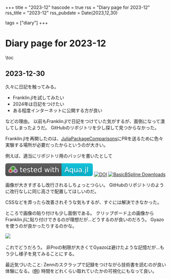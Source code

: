 +++
title = "2023-12"
hascode = true
rss = "Diary page for 2023-12"
rss_title = "2023-12"
rss_pubdate = Date(2023,12,30)

tags = ["diary"]
+++

# Diary page for 2023-12

\toc

## 2023-12-30
久々に日記を触ってみる。

* Franklin.jlを試してみたい
* 2024年は日記をつけたい
* ある程度インターネットに公開する方が良い

などの理由。
以前もFranklin.jlで日記をつけていた気がするが、面倒になって潰してしまったようだ。
GitHubのリポジトリを少し探して見つからなかった。

Franklin.jlを再開したのは、[JuliaPackageComparisons](https://github.com/JuliaPackageComparisons/JuliaPackageComparisons.github.io)にPRを送るために色々実験する場所が必要だったからというのが大きい。

例えば、適当にリポジトリ用のバッジを書いたとして

[![Aqua QA](https://raw.githubusercontent.com/JuliaTesting/Aqua.jl/master/badge.svg)](https://github.com/JuliaTesting/Aqua.jl)
[![DOI](https://zenodo.org/badge/258791290.svg)](https://zenodo.org/badge/latestdoi/258791290)
[![BasicBSpline Downloads](https://shields.io/endpoint?url=https://pkgs.genieframework.com/api/v1/badge/BasicBSpline)](https://pkgs.genieframework.com?packages=BasicBSpline)

画像が大きすぎるし改行されるしちょっとつらい。
GitHubのリポジトリのように改行なしに同じ高さで配置してほしいのだ。

CSSなどを弄ったら改善されそうな気もするが、すぐには解決できなかった。

ところで画像の貼り付けも少し面倒である。
クリップボード上の画像からFranklin.jlに貼り付けできるのが理想だが…どうするのが良いのだろう。
Gyazoを使うのが良かったりするのかな。

![](https://i.gyazo.com/884b586c03ebfed3ec6b4bdaa78f2bc1.png)

これでどうだろう。
非Proの制限が大きくてGyazoは避けたような記憶だが…もう少し様子を見てみることにする。

最近気づいたこと: Zennのスクラップで記録をつけながら技術書を読むのが良い体験になる。([例](https://zenn.dev/hyrodium/scraps/cfc90538a8055a))
時間をどれくらい取れていたかの可視化にもなって良い。
